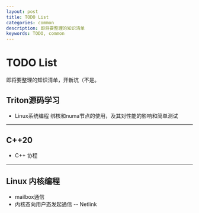 ```yaml
---
layout: post
title: TODO List
categories: common
description: 即将要整理的知识清单
keywords: TODO, common
---
```

# TODO List

即将要整理的知识清单，开新坑（不是。

## Triton源码学习

- Linux系统编程 绑核和numa节点的使用，及其对性能的影响和简单测试



------------

## C++20

- C++ 协程


-----------
## Linux 内核编程

- mailbox通信
- 内核态向用户态发起通信 -- Netlink